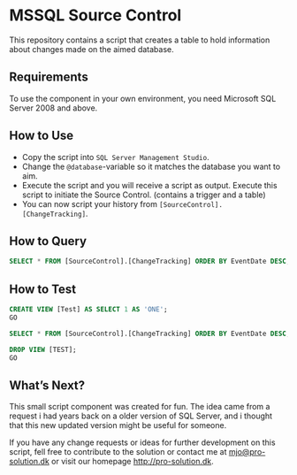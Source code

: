 # MSSQL Source Control
This repository contains a script that creates a table to hold information about changes made on the aimed database.  

## Requirements
To use the component in your own environment, you need Microsoft SQL Server 2008 and above.

## How to Use
 - Copy the script into `SQL Server Management Studio`.
 - Change the `@database`-variable so it matches the database you want to aim.
 - Execute the script and you will receive a script as output. Execute this script to initiate the Source Control. (contains a trigger and a table) 
 - You can now script your history from `[SourceControl].[ChangeTracking]`.

## How to Query
```sql
SELECT * FROM [SourceControl].[ChangeTracking] ORDER BY EventDate DESC;
```

## How to Test
```sql
CREATE VIEW [Test] AS SELECT 1 AS 'ONE';
GO

SELECT * FROM [SourceControl].[ChangeTracking] ORDER BY EventDate DESC;

DROP VIEW [TEST];
GO
```

## What’s Next?
This small script component was created for fun. The idea came from a request i had years back on a older version of SQL Server, and i thought that this new updated version might be useful for someone.

If you have any change requests or ideas for further development on this script, fell free to contribute to the solution or contact me at mjo@pro-solution.dk or visit our homepage http://pro-solution.dk.
